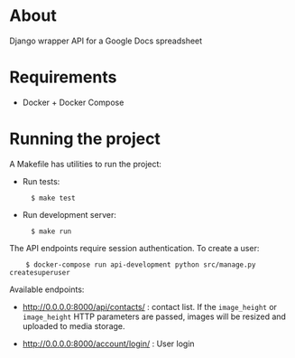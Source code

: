 # About

Django wrapper API for a Google Docs spreadsheet


# Requirements

- Docker + Docker Compose

# Running the project

A Makefile has utilities to run the project:

- Run tests:

        $ make test

- Run development server:

        $ make run

The API endpoints require session authentication. To create a user:

        $ docker-compose run api-development python src/manage.py createsuperuser

Available endpoints:

- <http://0.0.0.0:8000/api/contacts/> : contact list.
 If the `image_height` or `image_height` HTTP parameters are passed,
  images will be resized and uploaded to media storage.

- <http://0.0.0.0:8000/account/login/> : User login


